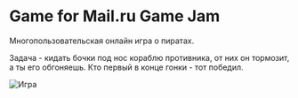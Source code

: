 # Game for Mail.ru Game Jam

Многопользовательская онлайн игра о пиратах.

Задача - кидать бочки под нос кораблю противника, от них он тормозит, а ты его обгоняешь. Кто первый в конце гонки - тот победил.

![Игра](https://raw.githubusercontent.com/smithyOfGames/gamejam/master/www/assets/images/demo.gif "Игра")